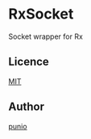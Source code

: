 # RxSocket
Socket wrapper for Rx


## Licence
[MIT](https://github.com/tcnksm/tool/blob/master/LICENCE)
​

## Author
[punio](https://github.com/punio)
